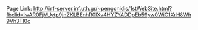 Page Link: http://inf-server.inf.uth.gr/~pengonidis/1stWebSite.html?fbclid=IwAR0FjVUytp9jnZKLBEnhR0lXv4HYZYADDpEb59yw0WiC1XrH8Wh9Vh3TI0c
